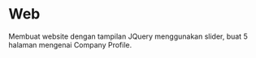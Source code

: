 # Web
Membuat website dengan tampilan JQuery menggunakan slider, buat 5 halaman mengenai Company Profile.
